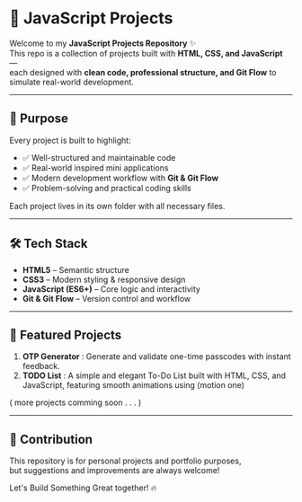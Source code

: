 # 🚀 JavaScript Projects

Welcome to my **JavaScript Projects Repository** ✨  
This repo is a collection of projects built with **HTML, CSS, and JavaScript** —  
each designed with **clean code, professional structure, and Git Flow** to simulate real-world development.  

---

## 🎯 Purpose
Every project is built to highlight:
- ✅ Well-structured and maintainable code  
- ✅ Real-world inspired mini applications  
- ✅ Modern development workflow with **Git & Git Flow**  
- ✅ Problem-solving and practical coding skills

Each project lives in its own folder with all necessary files.

---

## 🛠 Tech Stack

- **HTML5** – Semantic structure  
- **CSS3** – Modern styling & responsive design  
- **JavaScript (ES6+)** – Core logic and interactivity  
- **Git & Git Flow** – Version control and workflow  

---

## 🌟 Featured Projects

1. **OTP Generator** : Generate and validate one-time passcodes with instant feedback.
2. **TODO List** : A simple and elegant To-Do List built with HTML, CSS, and JavaScript, featuring smooth animations using (motion one)

( more projects comming soon . . . )

---

## 🤝 Contribution

This repository is for personal projects and portfolio purposes,  
but suggestions and improvements are always welcome!


Let's Build Something Great together! 🔥
